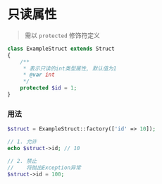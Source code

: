 # 只读属性

> 需以 `protected` 修饰符定义

```php
class ExampleStruct extends Struct 
{
    /**
     * 表示只读的int类型属性, 默认值为1
     * @var int
     */
    protected $id = 1;
}
```


### 用法

```php
$struct = ExampleStruct::factory(['id' => 10]);

// 1. 允许
echo $struct->id; // 10

// 2. 禁止
//    将抛出Exception异常
$struct->id = 100;
```